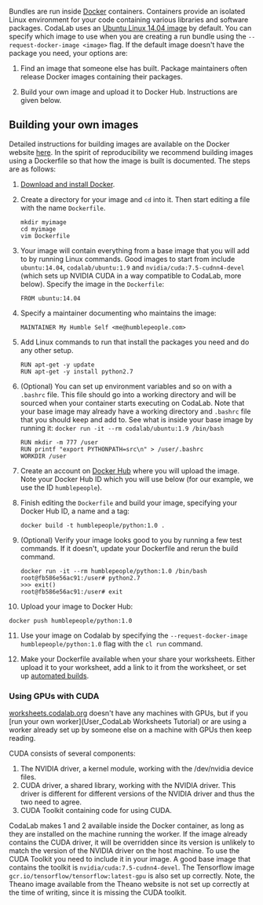 Bundles are run inside [Docker](https://www.docker.com) containers. Containers provide an isolated Linux environment for your code containing various libraries and software packages. CodaLab uses an [Ubuntu Linux 14.04 image](https://hub.docker.com/r/codalab/ubuntu/) by default. You can specify which image to use when you are creating a run bundle using the `--request-docker-image <image>` flag. If the default image doesn't have the package you need, your options are:

1. Find an image that someone else has built. Package maintainers often release Docker images containing their packages.

2. Build your own image and upload it to Docker Hub. Instructions are given below.

## Building your own images
Detailed instructions for building images are available on the Docker website [here](https://docs.docker.com/engine/userguide/containers/dockerimages/). In the spirit of reproducibility we recommend building images using a Dockerfile so that how the image is built is documented. The steps are as follows:

1. [Download and install Docker](Installing-Docker).
2. Create a directory for your image and `cd` into it. Then start editing a file with the name `Dockerfile`.

    ```
    mkdir myimage
    cd myimage
    vim Dockerfile
    ```

3. Your image will contain everything from a base image that you will add to by running Linux commands. Good images to start from include `ubuntu:14.04`, `codalab/ubuntu:1.9` and `nvidia/cuda:7.5-cudnn4-devel` (which sets up NVIDIA CUDA in a way compatible to CodaLab, more below). Specify the image in the `Dockerfile`:

    ```
    FROM ubuntu:14.04
    ```

4. Specify a maintainer documenting who maintains the image:

    ```
    MAINTAINER My Humble Self <me@humblepeople.com>
    ```

5. Add Linux commands to run that install the packages you need and do any other setup.

    ```
    RUN apt-get -y update
    RUN apt-get -y install python2.7
    ```

6. (Optional) You can set up environment variables and so on with a `.bashrc` file. This file should go into a working directory and will be sourced when your container starts executing on CodaLab. Note that your base image may already have a working directory and `.bashrc` file that you should keep and add to. See what is inside your base image by running it: `docker run -it --rm codalab/ubuntu:1.9 /bin/bash`

    ```
    RUN mkdir -m 777 /user
    RUN printf "export PYTHONPATH=src\n" > /user/.bashrc
    WORKDIR /user
    ```

7. Create an account on [Docker Hub](https://hub.docker.com/) where you will upload the image. Note your Docker Hub ID which you will use below (for our example, we use the ID `humblepeople`).
8. Finish editing the `Dockerfile` and build your image, specifying your Docker Hub ID, a name and a tag:

   ```
   docker build -t humblepeople/python:1.0 .
   ```

9. (Optional) Verify your image looks good to you by running a few test commands. If it doesn't, update your Dockerfile and rerun the build command.

   ```
   docker run -it --rm humblepeople/python:1.0 /bin/bash
   root@fb586e56ac91:/user# python2.7
   >>> exit()
   root@fb586e56ac91:/user# exit
   ```

10. Upload your image to Docker Hub:

   ```
   docker push humblepeople/python:1.0
   ```

11. Use your image on Codalab by specifying the `--request-docker-image humblepeople/python:1.0` flag with the `cl run` command.

12. Make your Dockerfile available when your share your worksheets. Either upload it to your worksheet, add a link to it from the worksheet, or set up [automated builds](https://docs.docker.com/docker-hub/builds/).

### Using GPUs with CUDA
[worksheets.codalab.org](https://worksheets.codalab.org) doesn't have any machines with GPUs, but if you [run your own worker](User_CodaLab Worksheets Tutorial) or are using a worker already set up by someone else on a machine with GPUs then keep reading.

CUDA consists of several components:

1. The NVIDIA driver, a kernel module, working with the /dev/nvidia device files.
2. CUDA driver, a shared library, working with the NVIDIA driver. This driver is different
for different versions of the NVIDIA driver and thus the two need to agree.
3. CUDA Toolkit containing code for using CUDA.

CodaLab makes 1 and 2 available inside the Docker container, as long as they are installed on the machine running the worker. If the image already contains the CUDA driver, it will be overridden since its version is unlikely to match the version of the NVIDIA driver on the host machine. To use the CUDA Toolkit you need to include it in your image. A good base image that contains the toolkit is `nvidia/cuda:7.5-cudnn4-devel`. The Tensorflow image `gcr.io/tensorflow/tensorflow:latest-gpu` is also set up correctly. Note, the Theano image available from the Theano website is not set up correctly at the time of writing, since it is missing the CUDA toolkit.
